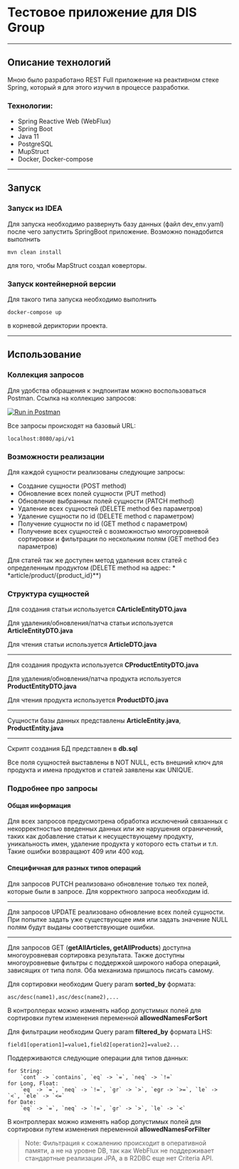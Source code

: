 # Тестовое приложение для DIS Group

---

## Описание технологий

Мною было разработано REST Full приложение на реактивном стеке Spring, который я для этого изучил в процессе разработки.

### Технологии:

- Spring Reactive Web (WebFlux)
- Spring Boot
- Java 11
- PostgreSQL
- MupStruct
- Docker, Docker-compose

---

## Запуск

### Запуск из IDEA

Для запуска необходимо развернуть базу данных (файл dev_env.yaml) после чего
запустить SpringBoot приложение. Возможно понадобится выполнить

```shell
mvn clean install   
```

для того, чтобы MapStruct создал коверторы.

### Запуск контейнерной версии

Для такого типа запуска необходимо выполнить

```shell
docker-compose up
```

в корневой дериктории проекта.

---

## Использование

### Коллекция запросов

Для удобства обращения к эндпоинтам можно воспользоваться Postman.
Ссылка на коллекцию запросов:

[![Run in Postman](https://run.pstmn.io/button.svg)](https://app.getpostman.com/run-collection/18008912-af0f59f0-cdb6-41f5-8ee1-dd65c30400ce?action=collection%2Ffork&collection-url=entityId%3D18008912-af0f59f0-cdb6-41f5-8ee1-dd65c30400ce%26entityType%3Dcollection%26workspaceId%3D84764ea3-9a70-4402-a714-ce555857c892)

Все запросы происходят на базовый URL:

```
localhost:8080/api/v1
```

### Возможности реализации

Для каждой сущности реализованы следующие запросы:

- Создание сущности (POST method)
- Обновление всех полей сущности (PUT method)
- Обновление выбранных полей сущности (PATCH method)
- Удаление всех сущностей (DELETE method без параметров)
- Удаление сущности по id (DELETE method с параметром)
- Получение сущности по id (GET method с параметром)
- Получение всех сущностей с возможностью многоуровневой сортировки и фильтрации по нескольким полям (GET method без
  параметров)

Для статей так же доступен метод удаления всех статей с определенным продуктом (DELETE method на адрес: *
*article/product/{product_id}**)

### Структура сущностей

Для создания статьи используется **CArticleEntityDTO.java**

Для удаления/обновления/патча статьи используется **ArticleEntityDTO.java**

Для чтения статьи используется **ArticleDTO.java**

---
Для создания продукта используется **CProductEntityDTO.java**

Для удаления/обновления/патча продукта используется **ProductEntityDTO.java**

Для чтения продукта используется **ProductDTO.java**

---

Сущности базы данных представлены **ArticleEntity.java**, **ProductEntity.java**

--- 

Скрипт создания БД представлен в **db.sql**

Все поля сущностей выставлены в NOT NULL, есть внешний ключ для продукта и имена продуктов и статей заявлены как UNIQUE.

### Подробнее про запросы

#### Общая информация

Для всех запросов предусмотрена обработка исключений связанных с некорректностью введенных данных или же нарушения
ограничений, таких как добавление статьи к несуществующему продукту, уникальность имен, удаление продукта у которого
есть
статьи и т.п. Такие ошибки возвращают 409 или 400 код.

#### Специфичная для разных типов операций

Для запросов PUTCH реализовано обновление только тех полей, которые были в запросе. Для корректного запроса необходим
id.

---
Для запросов UPDATE реализовано обновление всех полей сущности. При попытке задать уже существующее имя или задать
значение NULL
полям будут выданы соответствующие ошибки.

---

Для запросов GET (**getAllArticles, getAllProducts**) доступна многоуровневая сортировка результата.
Также доступны многоуровневые фильтры с поддержкой широкого набора операций, зависящих от типа поля. Оба механизма
пришлось писать самому.

Для сортировки необходим Query param **sorted_by** формата:

```
asc/desc(name1),asc/desc(name2),...
```

В контроллерах можно изменять набор допустимых полей для сортировки путем изменения переменной **allowedNamesForSort**

Для фильтрации необходим Query param **filtered_by** формата LHS:

```
field1[operation1]=value1,field2[operation2]=value2...
```

Поддерживаются следующие операции для типов данных:

```
for String:
    `cont` -> `contains`, `eq` -> `=`, `neq` -> `!=`
for Long, Float:
    `eq` -> `=`, `neq` -> `!=`, `gr` -> `>`, `egr -> `>=`, `le` -> `<`, `ele` -> `<=`
for Date:
    `eq` -> `=`, `neq` -> `!=`, `gr` -> `>`, `le` -> `<`
```

В контроллерах можно изменять набор допустимых полей для сортировки путем изменения переменной **allowedNamesForFilter**
> Note: Фильтрация к сожалению происходит в оперативной памяти, а не на уровне DB, так как WebFlux не поддерживает
> стандартные
> реализации JPA, а в R2DBC еще нет Criteria API. 

